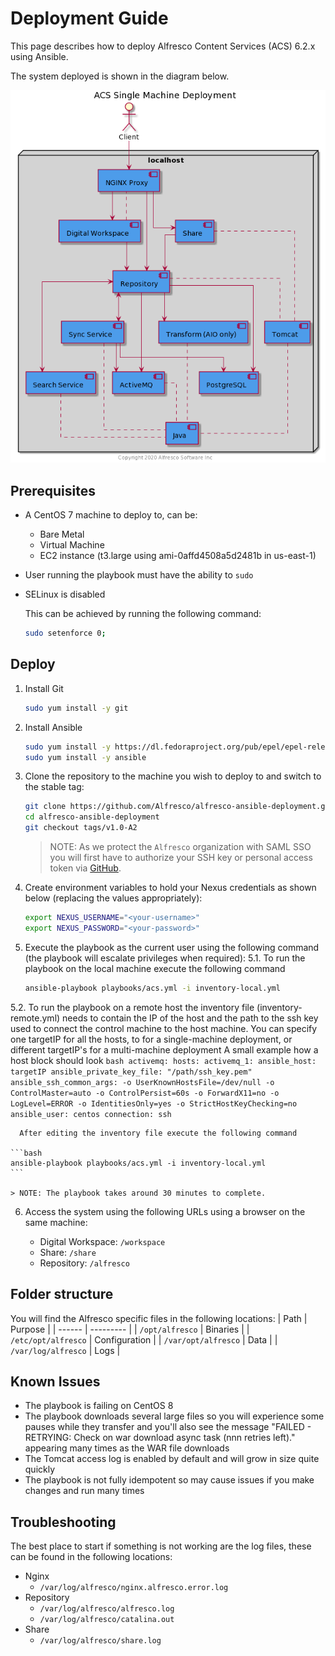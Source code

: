# Deployment Guide

This page describes how to deploy Alfresco Content Services (ACS) 6.2.x using Ansible.

The system deployed is shown in the diagram below.

![Single Machine Deployment](./resources/acs-single-machine.png)

## Prerequisites

* A CentOS 7 machine to deploy to, can be:
  * Bare Metal
  * Virtual Machine
  * EC2 instance (t3.large using ami-0affd4508a5d2481b in us-east-1)
* User running the playbook must have the ability to `sudo`
* SELinux is disabled

  This can be achieved by running the following command:

  ```bash
  sudo setenforce 0;
  ```

## Deploy

1. Install Git

    ```bash
    sudo yum install -y git
    ```

2. Install Ansible

    ```bash
    sudo yum install -y https://dl.fedoraproject.org/pub/epel/epel-release-latest-7.noarch.rpm
    sudo yum install -y ansible
    ```

3. Clone the repository to the machine you wish to deploy to and switch to the stable tag:

    ```bash
    git clone https://github.com/Alfresco/alfresco-ansible-deployment.git
    cd alfresco-ansible-deployment
    git checkout tags/v1.0-A2
    ```

    > NOTE: As we protect the `Alfresco` organization with SAML SSO you will first have to authorize your SSH key or personal access token via [GitHub](https://github.com).

4. Create environment variables to hold your Nexus credentials as shown below (replacing the values appropriately):

    ```bash
    export NEXUS_USERNAME="<your-username>"
    export NEXUS_PASSWORD="<your-password>"
    ```

5. Execute the playbook as the current user using the following command (the playbook will escalate privileges when required):
  5.1. To run the playbook on the local machine execute the following command

    ```bash
    ansible-playbook playbooks/acs.yml -i inventory-local.yml
    ```
  5.2. To run the playbook on a remote host the inventory file (inventory-remote.yml) needs to contain the IP of the host and the path to the ssh key used to connect the control machine to the host machine. You can specify one targetIP for all the hosts, to for a single-machine deployment, or different targetIP's for a multi-machine deployment
      A small example how a host block should look
      ```bash
      activemq:
      hosts:
        activemq_1:
          ansible_host: targetIP
          ansible_private_key_file: "/path/ssh_key.pem"
          ansible_ssh_common_args: -o UserKnownHostsFile=/dev/null -o ControlMaster=auto
            -o ControlPersist=60s -o ForwardX11=no -o LogLevel=ERROR -o IdentitiesOnly=yes
            -o StrictHostKeyChecking=no
          ansible_user: centos
          connection: ssh
      ```

      After editing the inventory file execute the following command

    ```bash
    ansible-playbook playbooks/acs.yml -i inventory-local.yml
    ```

    > NOTE: The playbook takes around 30 minutes to complete.

6. Access the system using the following URLs using a browser on the same machine:

    * Digital Workspace: ```/workspace```
    * Share: ```/share```
    * Repository: ```/alfresco```

## Folder structure

You will find the Alfresco specific files in the following locations:
| Path   | Purpose   |
| ------ | --------- |
| ```/opt/alfresco```     | Binaries |
| ```/etc/opt/alfresco``` | Configuration |
| ```/var/opt/alfresco``` | Data |
| ```/var/log/alfresco``` | Logs |

## Known Issues

* The playbook is failing on CentOS 8
* The playbook downloads several large files so you will experience some pauses while they transfer and you'll also see the message "FAILED - RETRYING: Check on war download async task (nnn retries left)." appearing many times as the WAR file downloads
* The Tomcat access log is enabled by default and will grow in size quite quickly
* The playbook is not fully idempotent so may cause issues if you make changes and run many times

## Troubleshooting

The best place to start if something is not working are the log files, these can be found in the following locations:

* Nginx
  * `/var/log/alfresco/nginx.alfresco.error.log`
* Repository
  * `/var/log/alfresco/alfresco.log`
  * `/var/log/alfresco/catalina.out`
* Share
  * `/var/log/alfresco/share.log`
